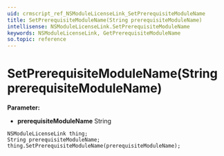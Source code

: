 ```yaml
---
uid: crmscript_ref_NSModuleLicenseLink_SetPrerequisiteModuleName
title: SetPrerequisiteModuleName(String prerequisiteModuleName)
intellisense: NSModuleLicenseLink.SetPrerequisiteModuleName
keywords: NSModuleLicenseLink, GetPrerequisiteModuleName
so.topic: reference
---
```


# SetPrerequisiteModuleName(String prerequisiteModuleName)

**Parameter:** 
 - **prerequisiteModuleName** String

```crmscript
NSModuleLicenseLink thing;
String prerequisiteModuleName;
thing.SetPrerequisiteModuleName(prerequisiteModuleName);
```

